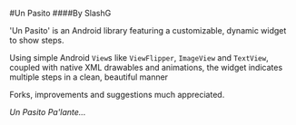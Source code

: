 #Un Pasito
####By SlashG

'Un Pasito' is an Android library featuring a customizable, dynamic widget to show steps.

Using simple Android `View`s like `ViewFlipper`, `ImageView` and `TextView`, coupled with native XML drawables and animations, the widget indicates multiple steps in a clean, beautiful manner

Forks, improvements and suggestions much appreciated.

*Un Pasito Pa'lante...*